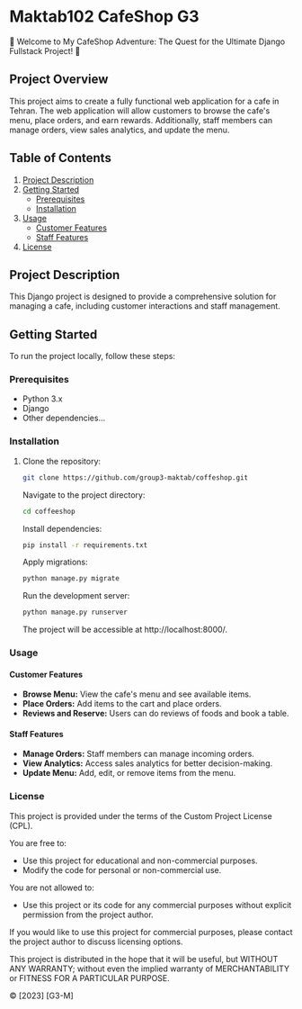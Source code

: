 # Maktab102 CafeShop G3

🌟 Welcome to My CafeShop Adventure: The Quest for the Ultimate Django Fullstack Project! 🌟

## Project Overview

This project aims to create a fully functional web application for a cafe in Tehran. The web application will allow customers to browse the cafe's menu, place orders, and earn rewards. Additionally, staff members can manage orders, view sales analytics, and update the menu.

## Table of Contents

1. [Project Description](#project-description)
2. [Getting Started](#getting-started)
   - [Prerequisites](#prerequisites)
   - [Installation](#installation)
3. [Usage](#usage)
   - [Customer Features](#customer-features)
   - [Staff Features](#staff-features)
4. [License](#license)

## Project Description

This Django project is designed to provide a comprehensive solution for managing a cafe, including customer interactions and staff management.

## Getting Started

To run the project locally, follow these steps:

### Prerequisites

- Python 3.x
- Django
- Other dependencies...

### Installation

1. Clone the repository:

   ```bash
   git clone https://github.com/group3-maktab/coffeshop.git
   ```
   Navigate to the project directory:

   ```bash
   cd coffeeshop
   ```
   
   Install dependencies:

   ```bash
   pip install -r requirements.txt
   ```
   Apply migrations:
   
   ```bash
   python manage.py migrate
   ```

   Run the development server:
   
   ```bash
   python manage.py runserver
   ```
   The project will be accessible at http://localhost:8000/.


### Usage

#### Customer Features

- **Browse Menu:** View the cafe's menu and see available items.
- **Place Orders:** Add items to the cart and place orders.
- **Reviews and Reserve:** Users can do reviews of foods and book a table.

#### Staff Features

- **Manage Orders:** Staff members can manage incoming orders.
- **View Analytics:** Access sales analytics for better decision-making.
- **Update Menu:** Add, edit, or remove items from the menu.

### License

This project is provided under the terms of the Custom Project License (CPL).

You are free to:
- Use this project for educational and non-commercial purposes.
- Modify the code for personal or non-commercial use.

You are not allowed to:
- Use this project or its code for any commercial purposes without explicit permission from the project author.

If you would like to use this project for commercial purposes, please contact the project author to discuss licensing options.

This project is distributed in the hope that it will be useful, but WITHOUT ANY WARRANTY; without even the implied warranty of MERCHANTABILITY or FITNESS FOR A PARTICULAR PURPOSE.


© [2023] [G3-M]
